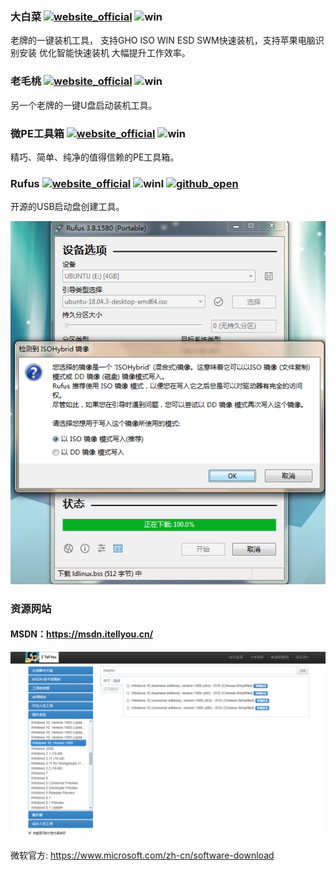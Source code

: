 ### 大白菜 [![website_official](https://gitbook07.oss-cn-hangzhou.aliyuncs.com/website_official.svg)](http://www.winbaicai.com/)  ![win](https://gitbook07.oss-cn-hangzhou.aliyuncs.com/windows.svg)  

老牌的一键装机工具， 支持GHO ISO WIN ESD SWM快速装机，支持苹果电脑识别安装 优化智能快速装机 大幅提升工作效率。

###  老毛桃 [![website_official](https://gitbook07.oss-cn-hangzhou.aliyuncs.com/website_official.svg)](https://www.laomaotao.net/)  ![win](https://gitbook07.oss-cn-hangzhou.aliyuncs.com/windows.svg)  

另一个老牌的一键U盘启动装机工具。

### 微PE工具箱 [![website_official](https://gitbook07.oss-cn-hangzhou.aliyuncs.com/website_official.svg)](http://www.wepe.com.cn/)  ![win](https://gitbook07.oss-cn-hangzhou.aliyuncs.com/windows.svg)  

精巧、简单、纯净的值得信赖的PE工具箱。

### Rufus [![website_official](https://gitbook07.oss-cn-hangzhou.aliyuncs.com/website_official.svg)](https://rufus.ie/)  ![winl](https://gitbook07.oss-cn-hangzhou.aliyuncs.com/windows.svg) [![github_open](https://gitbook07.oss-cn-hangzhou.aliyuncs.com/github_open.svg)](https://github.com/pbatard/rufus)

开源的USB启动盘创建工具。

![Rufus](../../.gitbook/assets/z-system-pe-iso-rufus-.png)

### 资源网站

#### MSDN：https://msdn.itellyou.cn/

![1576485196014](../../.gitbook/assets/z-system-pe-iso-msdn-.jpg)

微软官方: https://www.microsoft.com/zh-cn/software-download